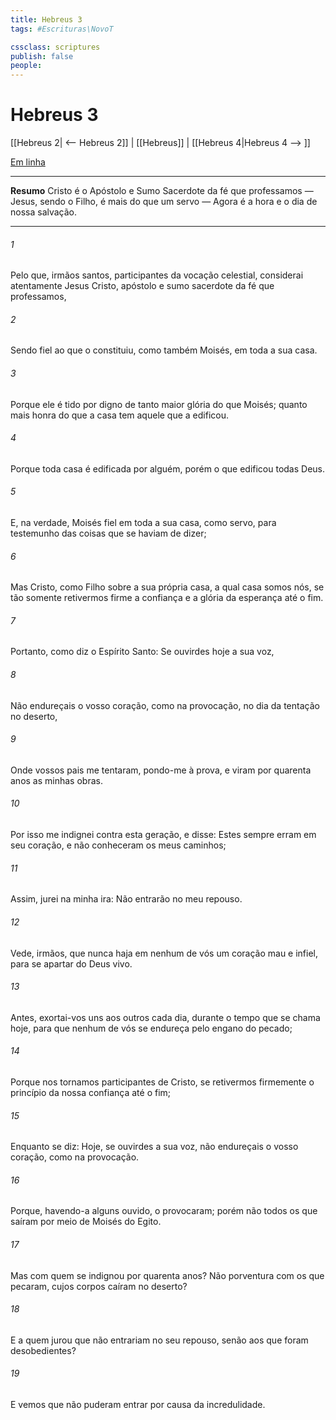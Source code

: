 ```yaml
---
title: Hebreus 3
tags: #Escrituras\NovoT

cssclass: scriptures
publish: false
people:
---
```


# Hebreus 3
[[Hebreus 2| <-- Hebreus 2]] | [[Hebreus]] | [[Hebreus 4|Hebreus 4 --> ]]

[Em linha](https://churchofjesuschrist.org/study/scriptures/nt/heb/3?lang=por)

---
__Resumo__
Cristo é o Apóstolo e Sumo Sacerdote da fé que professamos — Jesus, sendo o Filho, é mais do que um servo — Agora é a hora e o dia de nossa salvação.

---
###### 1 
Pelo que, irmãos santos, participantes da vocação celestial, considerai atentamente Jesus Cristo, apóstolo e sumo sacerdote da fé que professamos,

###### 2 
Sendo fiel ao que o constituiu, como também Moisés, em toda a sua casa.

###### 3 
Porque ele é tido por digno de tanto maior glória do que Moisés; quanto mais honra do que a casa tem aquele que a edificou.

###### 4 
Porque toda casa é edificada por alguém, porém o que edificou todas  Deus.

###### 5 
E, na verdade, Moisés  fiel em toda a sua casa, como servo, para testemunho das coisas que se haviam de dizer;

###### 6 
Mas Cristo, como Filho sobre a sua própria casa, a qual casa somos nós, se tão somente retivermos firme a confiança e a glória da esperança até o fim.

###### 7 
Portanto, como diz o Espírito Santo: Se ouvirdes hoje a sua voz,

###### 8 
Não endureçais o vosso coração, como na provocação, no dia da tentação no deserto,

###### 9 
Onde vossos pais me tentaram, pondo-me à prova, e viram por quarenta anos as minhas obras.

###### 10 
Por isso me indignei contra esta geração, e disse: Estes sempre erram em seu coração, e não conheceram os meus caminhos;

###### 11 
Assim, jurei na minha ira: Não entrarão no meu repouso.

###### 12 
Vede, irmãos, que nunca haja em nenhum de vós um coração mau e infiel, para se apartar do Deus vivo.

###### 13 
Antes, exortai-vos uns aos outros cada dia, durante o tempo que se chama hoje, para que nenhum de vós se endureça pelo engano do pecado;

###### 14 
Porque nos tornamos participantes de Cristo, se retivermos firmemente o princípio da nossa confiança até o fim;

###### 15 
Enquanto se diz: Hoje, se ouvirdes a sua voz, não endureçais o vosso coração, como na provocação.

###### 16 
Porque, havendo-a alguns ouvido, o provocaram; porém não todos os que saíram por meio de Moisés do Egito.

###### 17 
Mas com quem se indignou por quarenta anos? Não  porventura com os que pecaram, cujos corpos caíram no deserto?

###### 18 
E a quem jurou que não entrariam no seu repouso, senão aos que foram desobedientes?

###### 19 
E vemos que não puderam entrar por causa da  incredulidade.

